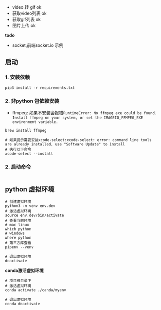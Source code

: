 - video 转 gif ok
- 获取video列表 ok
- 获取gif列表 ok
- 图片上传 ok

**todo**
- socket,前端socket.io 示例

## 启动
### 1. 安装依赖
```python
pip3 install -r requirements.txt
```

### 2. 非python 包依赖安装

- ffmpeg: 如果不安装会报错`RuntimeError: No ffmpeg exe could be found. Install ffmpeg on your system, or set the IMAGEIO_FFMPEG_EXE environment variable.`

```shell
brew install ffmpeg

# 如果提示需要安装xcode-select:xcode-select: error: command line tools are already installed, use "Software Update" to install
# 执行以下命令
xcode-select --install
```

### 2. 启动命令
```

```

## python 虚拟环境
```shell 
# 创建虚拟环境
python3 -m venv env.dev 
# 激活虚拟环境
source env.dev/bin/activate 
# 查看当前环境
# mac linux
which python
# windows
where python
# 第三方库查看
pipenv --venv

# 退出虚拟环境
deactivate
```

**conda激活虚拟环境**
```shell
# 项目根目录下
# 激活虚拟环境
conda activate ./canda/myenv 

# 退出虚拟环境
conda deactivate
```